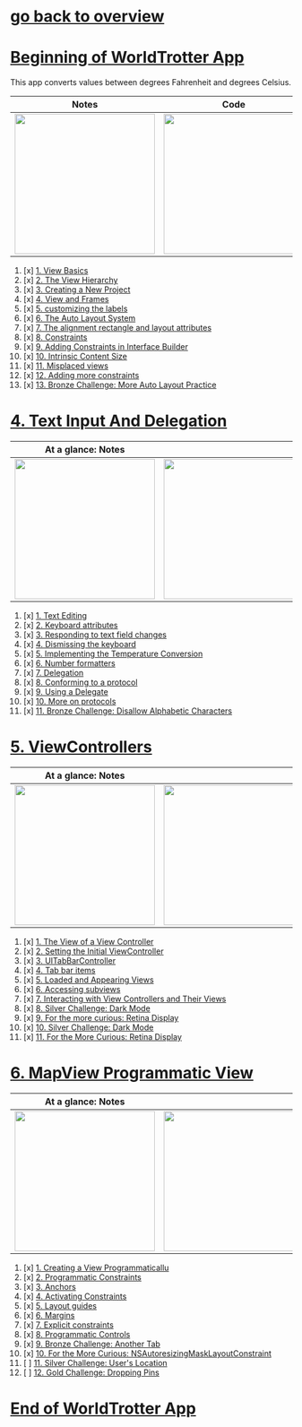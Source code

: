 # [go back to overview](https://github.com/c4arl0s#ios-apps-using-swiftuikit)

# [Beginning of WorldTrotter App](https://github.com/c4arl0s/3ViewsAndTheViewHierarchy#3-views-and-the-view-hierarchy---content)

This app converts values between degrees Fahrenheit and degrees Celsius.

| Notes                                                                                                                         | Code                                                                                                                          | Diagrams                                                                                                                      | xcodeproj                                                                                                                     |
|-------------------------------------------------------------------------------------------------------------------------------|-------------------------------------------------------------------------------------------------------------------------------|-------------------------------------------------------------------------------------------------------------------------------|-------------------------------------------------------------------------------------------------------------------------------|
| <img src="https://user-images.githubusercontent.com/24994818/124359259-c8f08180-dbe9-11eb-99ca-1e8316c27013.png" width="250"> | <img src="https://user-images.githubusercontent.com/24994818/124359345-2a185500-dbea-11eb-99f3-7623e2254034.png" width="250"> | <img src="https://user-images.githubusercontent.com/24994818/124359439-9b580800-dbea-11eb-9d69-9052e424662f.png" width="250"> | <img src="https://user-images.githubusercontent.com/24994818/124359494-f0941980-dbea-11eb-8172-724300133958.gif" width="250"> |

1. [x] [1. View Basics](https://github.com/c4arl0s/3ViewsAndTheViewHierarchy#1-view-basics)
2. [x] [2. The View Hierarchy](https://github.com/c4arl0s/3ViewsAndTheViewHierarchy#2-the-view-hierarchy)
3. [x] [3. Creating a New Project](https://github.com/c4arl0s/3ViewsAndTheViewHierarchy#3-creating-a-new-project)
4. [x] [4. View and Frames](https://github.com/c4arl0s/3ViewsAndTheViewHierarchy#4-view-and-frames)
5. [x] [5. customizing the labels](https://github.com/c4arl0s/3ViewsAndTheViewHierarchy#5-customizing-the-labels)
6. [x] [6. The Auto Layout System](https://github.com/c4arl0s/3ViewsAndTheViewHierarchy#6-the-auto-layout-system)
7. [x] [7. The alignment rectangle and layout attributes](https://github.com/c4arl0s/3ViewsAndTheViewHierarchy#7-the-alignment-rectangle-and-layout-attributes)
8. [x] [8. Constraints](https://github.com/c4arl0s/3ViewsAndTheViewHierarchy#8-constraints)
9. [x] [9. Adding Constraints in Interface Builder](https://github.com/c4arl0s/3ViewsAndTheViewHierarchy#9-adding-constraints-in-interface-builder)
10. [x] [10. Intrinsic Content Size](https://github.com/c4arl0s/3ViewsAndTheViewHierarchy#10-intrinsic-content-size)
11. [x] [11. Misplaced views](https://github.com/c4arl0s/3ViewsAndTheViewHierarchy#11-misplaced-views)
12. [x] [12. Adding more constraints](https://github.com/c4arl0s/3ViewsAndTheViewHierarchy#12-adding-more-constraints)
13. [x] [13. Bronze Challenge: More Auto Layout Practice](https://github.com/c4arl0s/3ViewsAndTheViewHierarchy#13-bronze-challenge-more-auto-layout-practice)

# [4. Text Input And Delegation](https://github.com/c4arl0s/4TextInputAndDelegation#4-text-input-and-delegation)

| At a glance: Notes                                                                                                            |                                                                                                                              |                                                                                                                              |                                                                                                                              |
|-------------------------------------------------------------------------------------------------------------------------------|------------------------------------------------------------------------------------------------------------------------------|------------------------------------------------------------------------------------------------------------------------------|------------------------------------------------------------------------------------------------------------------------------|
| <img src="https://user-images.githubusercontent.com/24994818/115494772-ea1d1500-a22b-11eb-9a47-eb890e9f9e46.png" width="250"> | <img src="https://user-images.githubusercontent.com/24994818/75098331-4e860b00-557a-11ea-918c-0d3404ccc630.gif" width="250"> | <img src="https://user-images.githubusercontent.com/24994818/75100101-1806bb00-558f-11ea-8d3e-ee9fdb99fa03.gif" width="250"> | <img src="https://user-images.githubusercontent.com/24994818/75103833-2a501b80-55c6-11ea-89d3-1f13bcb816cd.gif" width="250"> |

1. [x] [1. Text Editing](https://github.com/c4arl0s/4TextInputAndDelegation#1-text-editing)
2. [x] [2. Keyboard attributes](https://github.com/c4arl0s/4TextInputAndDelegation#2-keyboard-attributes)
3. [x] [3. Responding to text field changes](https://github.com/c4arl0s/4TextInputAndDelegation#3-responding-to-text-field-changes)
4. [x] [4. Dismissing the keyboard](https://github.com/c4arl0s/4TextInputAndDelegation#4-dismissing-the-keyboard)
5. [x] [5. Implementing the Temperature Conversion](https://github.com/c4arl0s/4TextInputAndDelegation#5-implementing-the-temperature-conversion)
6. [x] [6. Number formatters](https://github.com/c4arl0s/4TextInputAndDelegation#6-number-formatters)
7. [x] [7. Delegation](https://github.com/c4arl0s/4TextInputAndDelegation#7-delegation)
8. [x] [8. Conforming to a protocol](https://github.com/c4arl0s/4TextInputAndDelegation#8-conforming-to-a-protocol)
9. [x] [9. Using a Delegate](https://github.com/c4arl0s/4TextInputAndDelegation#9-using-a-delegate)
10. [x] [10. More on protocols](https://github.com/c4arl0s/4TextInputAndDelegation#10-more-on-protocols)
11. [x] [11. Bronze Challenge: Disallow Alphabetic Characters](https://github.com/c4arl0s/4TextInputAndDelegation#11-bronze-challenge-disallow-alphabetic-characters)

# [5. ViewControllers](https://github.com/c4arl0s/5ViewControllers/blob/master/README.md#5-viewcontrollers)

| At a glance: Notes                                                                                                           |                                                                                                                              |                                                                                                                              |                                                                                                                               |
|------------------------------------------------------------------------------------------------------------------------------|------------------------------------------------------------------------------------------------------------------------------|------------------------------------------------------------------------------------------------------------------------------|-------------------------------------------------------------------------------------------------------------------------------|
| <img src="https://user-images.githubusercontent.com/24994818/75130746-9057a400-5695-11ea-8c71-f0b7306ad1ab.png" width="250"> | <img src="https://user-images.githubusercontent.com/24994818/75131246-b0886280-5697-11ea-9fdf-162be1791b35.png" width="250"> | <img src="https://user-images.githubusercontent.com/24994818/75176016-ff1a1900-56f8-11ea-8a50-66879869ba26.png" width="250"> | <img src="https://user-images.githubusercontent.com/24994818/116130707-28ce2780-a691-11eb-9a04-15932c92f43e.png" width="250"> |

1. [x] [1. The View of a View Controller](https://github.com/c4arl0s/5ViewControllers/blob/master/README.md#1-the-view-of-a-view-controller)
2. [x] [2. Setting the Initial ViewController](https://github.com/c4arl0s/5ViewControllers/blob/master/README.md#2-setting-the-initial-viewcontroller)
3. [x] [3. UITabBarController](https://github.com/c4arl0s/5ViewControllers#3-uitabbarcontroller)
4. [x] [4. Tab bar items](https://github.com/c4arl0s/5ViewControllers#4-tab-bar-items)
5. [x] [5. Loaded and Appearing Views](https://github.com/c4arl0s/5ViewControllers#5-loaded-and-appearing-views)
6. [x] [6. Accessing subviews](https://github.com/c4arl0s/5ViewControllers#6-accessing-subviews)
7. [x] [7. Interacting with View Controllers and Their Views](https://github.com/c4arl0s/5ViewControllers#7-interacting-with-view-controllers-and-their-views)
8. [x] [8. Silver Challenge: Dark Mode](https://github.com/c4arl0s/5ViewControllers#8-silver-challenge-dark-mode)
9. [x] [9. For the more curious: Retina Display](https://github.com/c4arl0s/5ViewControllers#9-for-the-more-curious-retina-display)
10. [x] [10. Silver Challenge: Dark Mode](https://github.com/c4arl0s/5ViewControllers#10-silver-challenge-dark-mode)
11. [x] [11. For the More Curious: Retina Display](https://github.com/c4arl0s/5ViewControllers#11-for-the-more-curious-retina-display)

# [6. MapView Programmatic View](https://github.com/c4arl0s/6ProgrammaticViews/blob/master/README.md#mapview-programmatic-view)

| At a glance: Notes                                                                                                           |                                                                                                                              |                                                                                                                               |                                                                                                                              |
|------------------------------------------------------------------------------------------------------------------------------|------------------------------------------------------------------------------------------------------------------------------|-------------------------------------------------------------------------------------------------------------------------------|------------------------------------------------------------------------------------------------------------------------------|
| <img src="https://user-images.githubusercontent.com/24994818/75185211-4c9f8180-570b-11ea-912a-db0622fed300.gif" width="250"> | <img src="https://user-images.githubusercontent.com/24994818/75193597-2afac600-571c-11ea-8ba6-2627e5d2442d.png" width="250"> | <img src="https://user-images.githubusercontent.com/24994818/116160346-7bbad580-a6b7-11eb-881d-61afdfb7e834.png" width="250"> | <img src="https://user-images.githubusercontent.com/24994818/75198365-060b5080-5726-11ea-9073-0ab1e06dd52a.png" width="250"> |

1. [x] [1. Creating a View Programmaticallu](https://github.com/c4arl0s/6ProgrammaticViews_MapView/blob/master/README.md#1-creating-a-view-programmatically)
2. [x] [2. Programmatic Constraints](https://github.com/c4arl0s/6ProgrammaticViews_MapView/blob/master/README.md#2-programmatic-constraints)
3. [x] [3. Anchors](https://github.com/c4arl0s/6ProgrammaticViews_MapView/blob/master/README.md#3-anchors)
4. [x] [4. Activating Constraints](https://github.com/c4arl0s/6ProgrammaticViews_MapView/blob/master/README.md#4-activating-constraints)
5. [x] [5. Layout guides](https://github.com/c4arl0s/6ProgrammaticViews_MapView/blob/master/README.md#5-layout-guides)
6. [x] [6. Margins](https://github.com/c4arl0s/6ProgrammaticViews_MapView/blob/master/README.md#6-margins)
7. [x] [7. Explicit constraints](https://github.com/c4arl0s/6ProgrammaticViews_MapView/blob/master/README.md#7-explicit-constraints)
8. [x] [8. Programmatic Controls](https://github.com/c4arl0s/6ProgrammaticViews_MapView/blob/master/README.md#8-programmatic-controls)
9. [x] [9. Bronze Challenge: Another Tab](https://github.com/c4arl0s/6ProgrammaticViews_MapView/blob/master/README.md#9-bronze-challenge-another-tab)
10. [x] [10. For the More Curious: NSAutoresizingMaskLayoutConstraint](https://github.com/c4arl0s/6ProgrammaticViews_MapView/blob/master/README.md#10-for-the-more-curious-nsautoresizingmasklayoutconstraint)
11. [ ] [11. Silver Challenge: User's Location](https://github.com/c4arl0s/6ProgrammaticViews_MapView/blob/master/README.md#11-silver-challenge-users-location)
12. [ ] [12. Gold Challenge: Dropping Pins](https://github.com/c4arl0s/6ProgrammaticViews_MapView/blob/master/README.md#12-gold-challenge-dropping-pins)

# [End of WorldTrotter App]()
